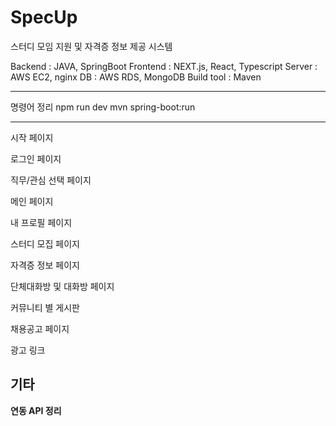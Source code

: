 # SpecUp
스터디 모임 지원 및 자격증 정보 제공 시스템 

Backend : JAVA, SpringBoot
Frontend : NEXT.js, React, Typescript
Server : AWS EC2, nginx
DB : AWS RDS, MongoDB
Build tool : Maven

------------------------------

명령어 정리
<frontend>
npm run dev
<backend>
mvn spring-boot:run

------------------------------
시작 페이지

로그인 페이지

직무/관심 선택 페이지

메인 페이지

내 프로필 페이지

스터디 모집 페이지

자격증 정보 페이지

단체대화방 및 대화방 페이지

커뮤니티 별 게시판

채용공고 페이지

광고 링크

기타
-------------------------
**연동 API 정리**

